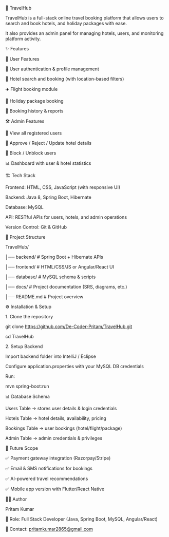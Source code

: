 🧳 TravelHub



TravelHub is a full-stack online travel booking platform that allows users to search and book hotels, and holiday packages with ease.

It also provides an admin panel for managing hotels, users, and monitoring platform activity.



✨ Features

👤 User Features



🔐 User authentication \& profile management



🏨 Hotel search and booking (with location-based filters)



✈️ Flight booking module



🎁 Holiday package booking



📄 Booking history \& reports



🛠️ Admin Features



👥 View all registered users



🏨 Approve / Reject / Update hotel details



🚫 Block / Unblock users



📊 Dashboard with user \& hotel statistics



🏗️ Tech Stack



Frontend: HTML, CSS, JavaScript (with responsive UI) 



Backend: Java 8, Spring Boot, Hibernate



Database: MySQL



API: RESTful APIs for users, hotels, and admin operations



Version Control: Git \& GitHub



📂 Project Structure

TravelHub/

│── backend/        # Spring Boot + Hibernate APIs

│── frontend/       # HTML/CSS/JS or Angular/React UI

│── database/       # MySQL schema \& scripts

│── docs/           # Project documentation (SRS, diagrams, etc.)

│── README.md       # Project overview



⚙️ Installation \& Setup

1\. Clone the repository

git clone https://github.com/De-Coder-Pritam/TravelHub.git

cd TravelHub



2\. Setup Backend



Import backend folder into IntelliJ / Eclipse



Configure application.properties with your MySQL DB credentials



Run:



mvn spring-boot:run





📊 Database Schema



Users Table → stores user details \& login credentials



Hotels Table → hotel details, availability, pricing



Bookings Table → user bookings (hotel/flight/package)



Admin Table → admin credentials \& privileges







🚀 Future Scope



✅ Payment gateway integration (Razorpay/Stripe)



✅ Email \& SMS notifications for bookings



✅ AI-powered travel recommendations



✅ Mobile app version with Flutter/React Native



👨‍💻 Author



Pritam Kumar

📌 Role: Full Stack Developer (Java, Spring Boot, MySQL, Angular/React)

📧 Contact: pritamkumar2865@gmail.com

